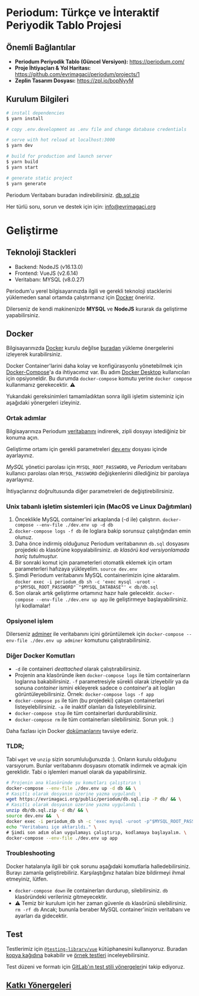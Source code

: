 # Periodum: Türkçe ve İnteraktif Periyodik Tablo Projesi

## Önemli Bağlantılar
- **Periodum Periyodik Tablo (Güncel Versiyon):** https://periodum.com/
- **Proje İhtiyaçları & Yol Haritası:** https://github.com/evrimagaci/periodum/projects/1
- **Zeplin Tasarım Dosyası:** https://zpl.io/bopNyyM

## Kurulum Bilgileri

```bash
# install dependencies
$ yarn install

# copy .env.development as .env file and change database credentials

# serve with hot reload at localhost:3000
$ yarn dev

# build for production and launch server
$ yarn build
$ yarn start

# generate static project
$ yarn generate
```

Periodum Veritabanı buradan indirebilirsiniz. [db.sql.zip](https://evrimagaci.org/public/periodum/db.sql.zip)

Her türlü soru, sorun ve destek için için: info@evrimagaci.org

# Geliştirme

## Teknoloji Stackleri
 - Backend: NodeJS (v16.13.0)
 - Frontend: VueJS (v2.6.14)
 - Veritabanı: MYSQL (v8.0.27)

Periodum'u yerel bilgisayarınızda ilgili ve gerekli teknoloji stacklerini yüklemeden sanal ortamda çalıştırmanız için [Docker](https://docker.com/) öneririz. 

Dilerseniz de kendi makinenizde **MYSQL** ve **NodeJS** kurarak da geliştirme yapabilirsiniz.

## Docker
Bilgisayarınızda [Docker](https://docker.com/) kurulu değilse [buradan](https://docs.docker.com/engine/install/) yükleme önergelerini izleyerek kurabilirsiniz.

Docker Container'larini daha kolay ve konfigürasyonlu yönetebilmek için [Docker-Compose](https://docs.docker.com/compose/install/)'a da ihtiyacımız var. Bu adım [Docker Desktop](https://docs.docker.com/desktop/) kullanıcıları için opsiyoneldir. Bu durumda `docker-compose` komutu yerine `docker compose` kullanmanız gerekecektir. ⚠️

Yukarıdaki gereksinimleri tamamladıktan sonra ilgili işletim sisteminiz için aşağıdaki yönergeleri izleyiniz.

### Ortak adımlar

Bilgisayarınıza Periodum [veritabanını](https://evrimagaci.org/public/periodum/db.sql.zip) indirerek, zipli dosyayı istediğiniz bir konuma açın.

Geliştirme ortamı için gerekli parametreleri [dev.env](dev.env) dosyası içinde ayarlayınız.

*MySQL* yönetici parolası için `MYSQL_ROOT_PASSWORD`, ve *Periodum* veritabanı kullanıcı parolası olan `MYSQL_PASSWORD` değişkenlerini dilediğiniz bir parolaya ayarlayınız.

İhtiyaçlarınız doğrultusunda diğer parametreleri de değiştirebilirsiniz.

### Unix tabanlı işletim sistemleri için (MacOS ve Linux Dağıtımları)

1. Önceklikle MySQL container'ini arkaplanda (-d ile) çalıştırın. `docker-compose --env-file ./dev.env up -d db`
1. `docker-compose logs -f db` ile loglara bakip sorunsuz çalıştığından emin olunuz.
1. Daha önce indirmiş olduğunuz Periodum veritabanının `db.sql` dosyasını projedeki `db` klasörüne kopyalabilirsiniz. *`db` klasörü kod versiyonlamada hariç tutulmuştur.*
1. Bir sonraki komut için parameterleri otomatik eklemek için ortam parameterleri hafızaya yükleyelim. `source dev.env`
1. Şimdi Periodum veritabanını MySQL containerimizin içine aktaralım. `docker exec -i periodum_db sh -c 'exec mysql -uroot -p"$MYSQL_ROOT_PASSWORD" "$MYSQL_DATABASE"' < db/db.sql`
1. Son olarak artık geliştirme ortamınız hazır hale gelecektir. `docker-compose --env-file ./dev.env up app` ile geliştirmeye başlayabilirsiniz. İyi kodlamalar!

### Opsiyonel işlem
Dilerseniz [adminer](https://www.adminer.org/) ile veritabanını içini görüntülemek için `docker-compose --env-file ./dev.env up adminer` komutunu çalıştırabilirsiniz.

### Diğer Docker Komutları
  * `-d` ile containeri _deattached_ olarak çalıştırabilirsiniz.
  * Projenin ana klasöründe iken `docker-compose logs` ile tüm containerların loglarına bakabilirsiniz. `-f` parametresiyle sürekli olarak izleyebilir ya da sonuna _container_ ismini ekleyerek sadece o _container_'a ait logları görüntüleyebilirsiniz.
  Örnek: `docker-compose logs -f app`
  * `docker-compose ps` ile tüm (bu projedeki) çalışan containerlari listeyelebilirsiniz. `-a` ile inaktif olanları da listeyelebilirsiniz.
  * `docker-compose stop` ile tüm containerlari durdurabilirsiniz.
  * `docker-compose rm` ile tüm containerları silebilirsiniz. Sorun yok. :)

  Daha fazlası için Docker [dokümanlarını](https://docs.docker.com/) tavsiye ederiz.

### TLDR;
Tabi `wget` ve `unzip` sizin sorumluluğunuzda :). Onların kurulu olduğunu varsıyorum. Bunlar veritabanını dosyasını otomatik indirmek ve açmak için gereklidir. Tabi o işlemleri manuel olarak da yapabilirsiniz.
```bash
# Projenin ana klasöründe şu komutları çalıştırın \
docker-compose --env-file ./dev.env up -d db && \
# Kasıtlı olarak dosyanın üzerine yazma uygulandı \
wget https://evrimagaci.org/public/periodum/db.sql.zip -P db/ && \
# Kasıtlı olarak dosyanın üzerine yazma uygulandı \
unzip db/db.sql.zip -d db/ && \
source dev.env &&  \
docker exec -i periodum_db sh -c 'exec mysql -uroot -p"$MYSQL_ROOT_PASSWORD" "$MYSQL_DATABASE"' < db/db.sql && \
echo "Veritabanı içe aktarıldı." \
# Şimdi son adım olan uygulamayı çalıştırıp, kodlamaya başlayalım. \
docker-compose --env-file ./dev.env up app
```
### Troubleshooting
Docker hatalarıyla ilgili bir çok sorunu aşağıdaki komutlarla halledebilirsiniz. Burayı zamanla geliştirebiliriz. Karşılaştığınız hataları bize bildirmeyi ihmal etmeyiniz, lütfen.
 - `docker-compose down` ile containerları durdurup, silebilirsiniz. `db` klasöründeki verileriniz gitmeyecektir.
 - ⚠ Temiz bir kurulum için her zaman güvenle `db` klasörünü silebilirsiniz. `rm -rf db` Ancak; bununla beraber MySQL container'inizin veritabanı ve ayarları da gidecektir.
 
## Test
Testlerimiz için [`@testing-library/vue`](https://testing-library.com/docs/vue-testing-library) kütüphanesini kullanıyoruz. Buradan [kopya kağıdına](https://testing-library.com/docs/vue-testing-library/cheatsheet) bakabilir ve [örnek testleri](https://testing-library.com/docs/vue-testing-library/examples) inceleyebilirsiniz. 

Test düzeni ve formatı için [GitLab'ın test stili yönergeleri](https://docs.gitlab.com/ee/development/testing_guide/frontend_testing.html)ni takip ediyoruz.

## [Katkı Yönergeleri](https://github.com/evrimagaci/periodum/blob/main/CONTRIBUTING.md)
